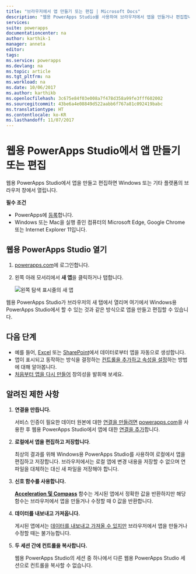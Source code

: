 ```yaml
---
title: "브라우저에서 앱 만들기 또는 편집 | Microsoft Docs"
description: "웹용 PowerApps Studio를 사용하여 브라우저에서 앱을 만들거나 편집합니다."
services: 
suite: powerapps
documentationcenter: na
author: karthik-1
manager: anneta
editor: 
tags: 
ms.service: powerapps
ms.devlang: na
ms.topic: article
ms.tgt_pltfrm: na
ms.workload: na
ms.date: 10/06/2017
ms.author: karthikb
ms.openlocfilehash: 3c675e84f03e008a7f478d358a99fe3fff602002
ms.sourcegitcommit: 43be6a4e08849d522aabb6f767a81c092419babc
ms.translationtype: HT
ms.contentlocale: ko-KR
ms.lasthandoff: 11/07/2017
---
```

# <a name="create-or-edit-apps-in-powerapps-studio-for-web"></a>웹용 PowerApps Studio에서 앱 만들기 또는 편집
웹용 PowerApps Studio에서 앱을 만들고 편집하면 Windows 또는 기타 플랫폼의 브라우저 창에서 열립니다.

**필수 조건**

* PowerApps에 [등록](signup-for-powerapps.md)합니다.
* Windows 또는 Mac을 실행 중인 컴퓨터의 Microsoft Edge, Google Chrome 또는 Internet Explorer 11입니다.

## <a name="open-powerapps-studio-for-web"></a>웹용 PowerApps Studio 열기
1. [powerapps.com](http://go.microsoft.com/fwlink/p/?LinkId=708209)에 로그인합니다.
2. 왼쪽 아래 모서리에서 **새 앱**을 클릭하거나 탭합니다.
   
    ![왼쪽 탐색 표시줄의 새 앱](./media/create-app-browser/left-nav.png)

웹용 PowerApps Studio가 브라우저의 새 탭에서 열리며 여기에서 Windows용 PowerApps Studio에서 할 수 있는 것과 같은 방식으로 앱을 만들고 편집할 수 있습니다.

## <a name="next-steps"></a>다음 단계
* 예를 들어, [Excel](get-started-create-from-data.md) 또는 [SharePoint](app-from-sharepoint.md)에서 데이터로부터 앱을 자동으로 생성합니다.
* 앱이 표시되고 동작하는 방식을 결정하는 [컨트롤을 추가하고 속성을 설정](add-configure-controls.md)하는 방법에 대해 알아봅니다.
* [처음부터 앱을 다시 만들어](get-started-create-from-blank.md) 창의성을 발휘해 보세요.

## <a name="known-limitations"></a>알려진 제한 사항
1. **연결을 만듭니다.**
   
    서비스 인증이 필요한 데이터 원본에 대한 [연결을 만들려면](add-manage-connections.md) [powerapps.com](https://web.powerapps.com)을 사용한 후 웹용 PowerApps Studio에서 앱에 대한 [연결을 추가](add-data-connection.md)합니다.
2. **로컬에서 앱을 편집하고 저장합니다**.
   
    최상의 결과를 위해 Windows용 PowerApps Studio를 사용하여 로컬에서 앱을 편집하고 저장합니다. 브라우저에서는 로컬 앱에 변경 내용을 저장할 수 없으며 연 파일을 대체하는 대신 새 파일을 저장해야 합니다.
3. **신호 함수를 사용합니다.**
   
    **[Acceleration 및 Compass](functions/signals.md)** 함수는 게시된 앱에서 정확한 값을 반환하지만 해당 함수는 브라우저에서 앱을 만들거나 수정할 때 0 값을 반환합니다.
4. **데이터를 내보내고 가져옵니다.**
   
    게시된 앱에서는 [데이터를 내보내고 가져올 수 있지만](controls/control-export-import.md) 브라우저에서 앱을 만들거나 수정할 때는 불가능합니다.
5. **두 세션 간에 컨트롤을 복사합니다.**
   
    웹용 PowerApps Studio의 세션 중 하나에서 다른 웹용 PowerApps Studio 세션으로 컨트롤을 복사할 수 없습니다.

